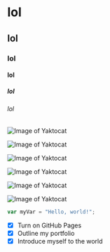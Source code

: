 # lol
## lol
### lol
#### lol
##### lol
###### lol

![Image of Yaktocat](https://octodex.github.com/images/yaktocat.png)

![Image of Yaktocat](https://staticg.sportskeeda.com/editor/2023/12/8397f-17024614684468-1920.jpg?w=640)


![Image of Yaktocat](https://static1.cbrimages.com/wordpress/wp-content/uploads/2023/06/valorant-pride-1.jpg)

![Image of Yaktocat](https://media.nu.nl/m/jjrxqieajjr3_wd1280/disney-koopt-zich-in-bij-epic-games-binnenkort-fortnite-spelen-als-mickey-mouse.jpg
)

![Image of Yaktocat](https://www.yesasia.ru/wp-content/uploads/2023/09/1000008230.webp
)

![Image of Yaktocat](https://bracketfights.com/images/hero/2019/best-gravity-falls-character-1370/1579740399.jpg
)


``` javascript
var myVar = "Hello, world!";
```


- [x] Turn on GitHub Pages
- [x] Outline my portfolio
- [x] Introduce myself to the world
